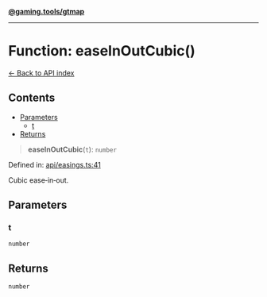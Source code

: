 [**@gaming.tools/gtmap**](README.md)

***

# Function: easeInOutCubic()

[← Back to API index](./README.md)

## Contents

- [Parameters](#parameters)
  - [t](#t)
- [Returns](#returns)

> **easeInOutCubic**(`t`): `number`

Defined in: [api/easings.ts:41](https://github.com/gamingtools/gt-map/blob/158dafcef9898e0f3f71a5a95a93f4449df181ba/packages/gtmap/src/api/easings.ts#L41)

Cubic ease‑in‑out.

## Parameters

### t

`number`

## Returns

`number`
